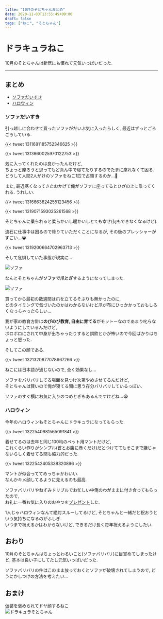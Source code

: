 ```yaml
---
title: "10月のそとちゃんまとめ"
date: 2020-11-03T13:55:49+09:00
draft: false
tags: ["ねこ", "そとちゃん"]
---
```


# ドラキュラねこ
10月のそとちゃんは新居にも慣れて元気いっぱいだった.  

<!--more-->
---

## まとめ

- [ソファだいすき](#ソファだいすき)
- [ハロウィン](#ハロウィン)

### ソファだいすき

引っ越しに合わせて買ったソファがだいぶ気に入ったらしく, 最近はずっとごろごろしている.  

{{< tweet 1311681185752346625 >}}  

{{< tweet 1313660025970122753 >}}  

気に入ってくれたのは良かったんだけど,  
ちょっと座ろうと思ってもど真ん中で寝てたりするのでたまに座れなくて困る.  
どうして人間2人がけのソファをねこ1匹で占領するのか...🤔  

また, 最近寒くなってきたおかげで俺がソファに座ってるとひざの上に乗ってくれる. うれしい.  

{{< tweet 1316663824255123456 >}}  

{{< tweet 1319071593025261568 >}}  

そとちゃんに乗られると柔らかいし暖かいしとても幸せ(何もできなくなるけど).  

流石に仕事中は困るので降りていただくことになるが, その後のプレッシャーがすごい...😭  

{{< tweet 1319200664702963713 >}}  

そして危惧していた事態が現実に...  

![ソファ](/images/2020-11-03/sotochan01.jpg)  

なんとそとちゃんが**ソファで爪とぎ**するようになってしまった.  

![ソファ](/images/2020-11-03/sotochan02.jpg)  

買ってから最初の数週間は爪を立てるそぶりも無かったのに,  
どのタイミングで気づいたのかはわからないけど爪が布にひっかかっておもしろくなっちゃったらしい...  

我が家の教育方針は**のびのび教育, 自由に育てる**がモットーなのであまり叱らないようにしているんだけど,  
ボロボロにされて中身が出ちゃったりすると誤飲とかが怖いので今回ばかりはちょっと怒った.  

そしてこの顔である.  

{{< tweet 1321320877078667266 >}}  

ねこには日本語が通じないので, 全く効果なし...  

ソファをバリバリしてる場面を見つけ次第やめさせてるんだけど,  
そとちゃんは賢いので俺が寝てる間に思う存分バリバリしているっぽい.  

ソファのすぐ横にお気に入りのつめとぎもあるんですけどね...😭  

### ハロウィン

今年のハロウィンもそとちゃんにドラキュラになってもらった.  

{{< tweet 1322540981565091841 >}}  

着せてるのは去年と同じ100均のペット用マントだけど,  
これくらい作りがシンプル(首とお腹に巻くだけ)だとつけててもそこまで嫌じゃないらしく着せてる間も協力的だった.  

{{< tweet 1322542405338320896 >}}  

マントが似合っててめっちゃかわいい.  
なんかキメ顔してるように見えるのも最高.  

ソファバリバリやねずみドリブルでお忙しい中俺のわがままに付き合ってもらったので,  
お礼に一番お気に入りのおやつを[プレゼント](https://www.instagram.com/p/CHAvdFVl5aG/?utm_source=ig_web_copy_link)した.  

1人じゃハロウィンなんて絶対スルーしてるけど, そとちゃんと一緒だと祝おうという気持ちになるのがふしぎ.  
いつまで祝えるかはわからないけど, できるだけ長く毎年祝えるようにしたい.  

## おわり
10月のそとちゃんはちょっとわるいこと(ソファバリバリ)に目覚めてしまったけど, 基本は良い子にしてたし元気いっぱいだった.  

ソファバリバリの件はこのまま放っておくとソファが破壊されてしまうので, どうにかしつけの方法を考えたい...  

## おまけ
仮装を褒められてドヤ顔するねこ  
![ドラキュラそとちゃん](/images/2020-11-03/sotochan03.jpg)  
